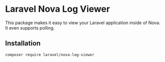 # Laravel Nova Log Viewer

This package makes it easy to view your Laravel application inside of Nova. It even supports polling.

## Installation

```
composer require laravel/nova-log-viewer
```
